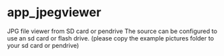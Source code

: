 # app_jpegviewer

JPG file viewer from SD card or pendrive
The source can be configured to use an sd card or flash drive.
(please copy the example pictures folder to your sd card or pendrive)
